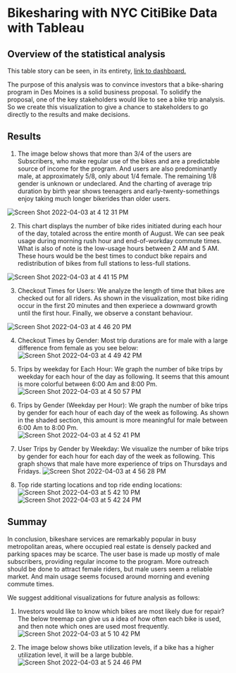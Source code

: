 # Bikesharing with NYC CitiBike Data with Tableau
## Overview of the statistical analysis
This table story can be seen, in its entirety, [link to dashboard.](https://public.tableau.com/app/profile/lily.hu5868)

The purpose of this analysis was to convince investors that a bike-sharing program in Des Moines is a solid business proposal. To solidify the proposal, one of the key stakeholders would like to see a bike trip analysis. So we create this visualization to give a chance to stakeholders to go directly to the results and make decisions.

## Results
1. The image below shows that more than 3/4 of the users are Subscribers, who make regular use of the bikes and are a predictable source of income for the program. And users are also predominantly male, at approximately 5/8, only about 1/4 female. The remaining 1/8 gender is unknown or undeclared. And the charting of average trip duration by birth year shows teenagers and early-twenty-somethings enjoy taking much longer bikerides than older users.
 
 ![Screen Shot 2022-04-03 at 4 12 31 PM](https://user-images.githubusercontent.com/95242493/161450969-cfc53d24-85ea-4eb8-b506-56f1a08944dc.png)
 
 2. This chart displays the number of bike rides initiated during each hour of the day, totaled across the entire month of August. We can see peak usage during morning rush hour and end-of-workday commute times. What is also of note is the low-usage hours between 2 AM and 5 AM. These hours would be the best times to conduct bike repairs and redistribution of bikes from full stations to less-full stations.
 
 ![Screen Shot 2022-04-03 at 4 41 15 PM](https://user-images.githubusercontent.com/95242493/161451838-d53969e2-92db-48a9-a898-b8aa220b85a1.png)
 
 3. Checkout Times for Users: We analyze the length of time that bikes are checked out for all riders. As shown in the visualization, most bike riding occur in the first 20 minutes and then experiece a downward growth until the first hour. Finally, we observe a constant behaviour. 
 
 ![Screen Shot 2022-04-03 at 4 46 20 PM](https://user-images.githubusercontent.com/95242493/161452000-0cbc6ea8-f5ce-4b84-aa82-2054b542389e.png)
 
 4. Checkout Times by Gender: Most trip durations are for male with a large difference from female as you see below:
 ![Screen Shot 2022-04-03 at 4 49 42 PM](https://user-images.githubusercontent.com/95242493/161452114-480f9c46-935c-4b57-9f72-365945b714c1.png)
 
 5. Trips by weekday for Each Hour: We graph the number of bike trips by weekday for each hour of the day as following. It seems that this amount is more colorful between 6:00 Am and 8:00 Pm. 
 ![Screen Shot 2022-04-03 at 4 50 57 PM](https://user-images.githubusercontent.com/95242493/161452156-adc5e12f-c9de-414e-b61d-09b647f58f0b.png)


 6. Trips by Gender (Weekday per Hour): We graph the number of bike trips by gender for each hour of each day of the week as following. As shown in the shaded section, this amount is more meaningful for male between 6:00 Am to 8:00 Pm.  
 ![Screen Shot 2022-04-03 at 4 52 41 PM](https://user-images.githubusercontent.com/95242493/161452249-5b0d41b9-a2a7-4056-b27c-7c4ef784db0f.png)  
 
 7. User Trips by Gender by Weekday: We visualize the number of bike trips by gender for each hour for each day of the week as following. This graph shows that male have more experience of trips on Thursdays and Fridays.
![Screen Shot 2022-04-03 at 4 56 28 PM](https://user-images.githubusercontent.com/95242493/161452375-08e6fd8e-b614-491d-b89f-6111d717975d.png)
 8. Top ride starting locations and top ride ending locations:
![Screen Shot 2022-04-03 at 5 42 10 PM](https://user-images.githubusercontent.com/95242493/161454028-98db002c-3047-4960-9ead-ff55b0a1026c.png)
![Screen Shot 2022-04-03 at 5 42 24 PM](https://user-images.githubusercontent.com/95242493/161454039-6a825016-7207-4506-b62b-2f3ad520e5e1.png)


## Summay
In conclusion, bikeshare services are remarkably popular in busy metropolitan areas, where occupied real estate is densely packed and parking spaces may be scarce. The user base is made up mostly of male subscribers, providing regular income to the program. More outreach should be done to attract female riders, but male users seem a reliable market. And main usage seems focused around morning and evening commute times.

We suggest additional visualizations for future analysis as follows:
1. Investors would like to know which bikes are most likely due for repair? The below treemap can give us a idea of how often each bike is used, and then note which ones are used most frequently.
  ![Screen Shot 2022-04-03 at 5 10 42 PM](https://user-images.githubusercontent.com/95242493/161452852-c8c3a9cb-509e-4cbe-b087-34575165e93a.png)
  
 2. The image below shows bike utilization levels, if a bike has a higher utilization level, it will be a large bubble.
  ![Screen Shot 2022-04-03 at 5 24 46 PM](https://user-images.githubusercontent.com/95242493/161453420-19dbb316-3857-4e5f-8f39-bd07e75ec860.png)

 

